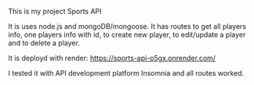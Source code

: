 This is my project Sports API

It is uses node.js and mongoDB/mongoose.
It has routes to get all players info, one players info with id, to create new player, to edit/update a player and to delete a player.

It is deployd with render: https://sports-api-o5gx.onrender.com/

I tested it with API development platform Insomnia and all routes worked. 
 

